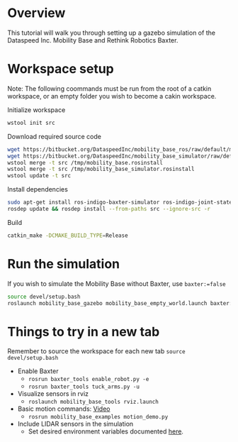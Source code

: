 # Overview
This tutorial will walk you through setting up a gazebo simulation of the Dataspeed Inc. Mobility Base and Rethink Robotics Baxter.

# Workspace setup
Note: The following coommands must be run from the root of a catkin workspace, or an empty folder you wish to become a cakin workspace.

Initialize workspace
```bash
wstool init src
```

Download required source code
```bash
wget https://bitbucket.org/DataspeedInc/mobility_base_ros/raw/default/mobility_base.rosinstall -O /tmp/mobility_base.rosinstall
wget https://bitbucket.org/DataspeedInc/mobility_base_simulator/raw/default/mobility_base_simulator.rosinstall -O /tmp/mobility_base_simulator.rosinstall
wstool merge -t src /tmp/mobility_base.rosinstall
wstool merge -t src /tmp/mobility_base_simulator.rosinstall
wstool update -t src
```

Install dependencies
```bash
sudo apt-get install ros-indigo-baxter-simulator ros-indigo-joint-state-controller
rosdep update && rosdep install --from-paths src --ignore-src -r
```
Build
```bash
catkin_make -DCMAKE_BUILD_TYPE=Release
```

# Run the simulation
If you wish to simulate the Mobility Base without Baxter, use ```baxter:=false```
```bash
source devel/setup.bash
roslaunch mobility_base_gazebo mobility_base_empty_world.launch baxter:=true
```

# Things to try in a new tab
Remember to source the workspace for each new tab ```source devel/setup.bash```

* Enable Baxter
    * ```rosrun baxter_tools enable_robot.py -e```
    * ```rosrun baxter_tools tuck_arms.py -u```
* Visualize sensors in rviz
    * ```roslaunch mobility_base_tools rviz.launch```
* Basic motion commands: [Video](https://www.youtube.com/watch?v=oF-VAFTKkto)
    * ```rosrun mobility_base_examples motion_demo.py```
* Include LIDAR sensors in the simulation
    * Set desired environment variables documented [here](http://mbsdk.dataspeedinc.com/Config).
